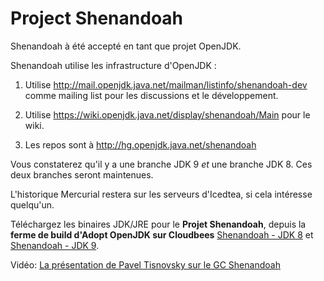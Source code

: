# Project Shenandoah

Shenandoah à été accepté en tant que projet OpenJDK.

Shenandoah utilise les infrastructure d'OpenJDK :

1. Utilise http://mail.openjdk.java.net/mailman/listinfo/shenandoah-dev comme
mailing list pour les discussions et le développement.

2. Utilise https://wiki.openjdk.java.net/display/shenandoah/Main pour le wiki.

3. Les repos sont à http://hg.openjdk.java.net/shenandoah

Vous constaterez qu'il y a une branche JDK 9 *et* une branche JDK 8. Ces deux branches seront maintenues.

L'historique Mercurial restera sur les serveurs d'Icedtea, si cela intéresse quelqu'un.


Téléchargez les binaires JDK/JRE pour le **Projet Shenandoah**, depuis la **ferme de build d'Adopt OpenJDK sur Cloudbees** [Shenandoah - JDK 8](https://adopt-openjdk.ci.cloudbees.com/view/OpenJDK/job/project-shenandoah-jdk8/) et 
[Shenandoah - JDK 9](https://adopt-openjdk.ci.cloudbees.com/view/OpenJDK/job/project-shenandoah-jdk9/).

Vidéo: [La présentation de Pavel Tisnovsky sur le GC Shenandoah](http://t.co/Nx1frImQAD)
